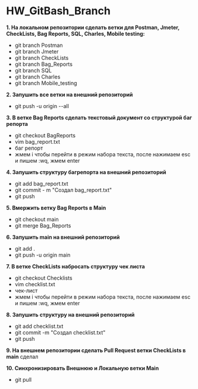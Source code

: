 # HW_GitBash_Branch


**1. На локальном репозитории сделать ветки для Postman, Jmeter, CheckLists, Bag Reports, SQL, Charles, Mobile testing:**
- git branch Postman
- git branch Jmeter
- git branch CheckLists
- git branch Bag_Reports
- git branch SQL
- git branch Charles
- git branch Mobile_testing

**2. Запушить все ветки на внешний репозиторий** 
- git push -u origin --all

**3. В ветке Bag Reports сделать текстовый документ со структурой баг репорта**
- git checkout BagReports
- vim bag_report.txt
- баг репорт 
- жмем i чтобы перейти в режим набора текста, после нажимаем esc и пишем :wq, жмем enter

**4. Запушить структуру багрепорта на внешний репозиторий**
- git add bag_report.txt
- git commit - m "Создал bag_report.txt" 
- git push

**5. Вмержить ветку Bag Reports в Main** 
- git checkout main
- git merge Bag_Reports

**6. Запушить main на внешний репозиторий**
- git add .
- git push -u origin main

**7. В ветке CheckLists набросать структуру чек листа** 
- git checkout Checklists
- vim checklist.txt
- чек-лист
- жмем i чтобы перейти в режим набора текста, после нажимаем esc и пишем :wq, жмем enter

**8. Запушить структуру на внешний репозиторий** 
- git add checklist.txt
- git commit -m "Создал checklist.txt"
- git push

**9. На внешнем репозитории сделать Pull Request ветки CheckLists в main**
 сделал

**10. Синхронизировать Внешнюю и Локальную ветки Main**
- git pull
